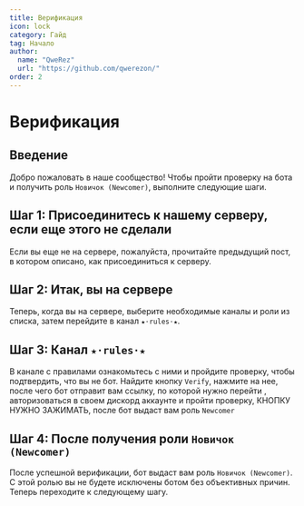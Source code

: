 ```yaml
---
title: Верификация
icon: lock
category: Гайд
tag: Начало
author: 
  name: "QweRez"
  url: "https://github.com/qwerezon/"
order: 2
---
```


# Верификация

## Введение

Добро пожаловать в наше сообщество! Чтобы пройти проверку на бота и получить роль `Новичок (Newcomer)`, выполните следующие шаги.

## Шаг 1: Присоединитесь к нашему серверу, если еще этого не сделали

Если вы еще не на сервере, пожалуйста, прочитайте предыдущий пост, в котором описано, как присоединиться к серверу.

## Шаг 2: Итак, вы на сервере

Теперь, когда вы на сервере, выберите необходимые каналы и роли из списка, затем перейдите в канал `★⋅rules⋅★`.

## Шаг 3: Канал `★⋅rules⋅★`

В канале с правилами ознакомьтесь с ними и пройдите проверку, чтобы подтвердить, что вы не бот. Найдите кнопку `Verify`, нажмите на нее, после чего бот отправит вам ссылку, по которой нужно перейти , авторизоваться в своем дискорд аккаунте и пройти проверку, КНОПКУ НУЖНО ЗАЖИМАТЬ, после бот выдаст вам роль `Newcomer`

## Шаг 4: После получения роли `Новичок (Newcomer)`

После успешной верификации, бот выдаст вам роль `Новичок (Newcomer)`. С этой ролью вы не будете исключены ботом без объективных причин. Теперь переходите к следующему шагу.
